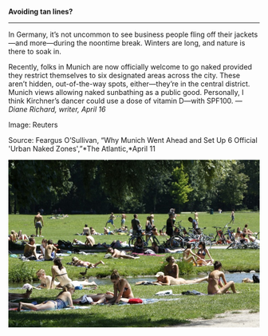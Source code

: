 **Avoiding tan lines?**

****

In Germany, it’s not uncommon to see business people fling off their jackets—and more—during the noontime break. Winters are long, and nature is there to soak in.

Recently, folks in Munich are now officially welcome to go naked provided they restrict themselves to six designated areas across the city. These aren’t hidden, out-of-the-way spots, either—they’re in the central district. Munich views allowing naked sunbathing as a public good. Personally, I think Kirchner’s dancer could use a dose of vitamin D—with SPF100.
 *—Diane Richard, writer, April 16*

Image: Reuters

Source: Feargus O’Sullivan, “Why Munich Went Ahead and Set Up 6 Official 'Urban Naked Zones',”*The Atlantic,*April 11

![](../images/14-04-16_80.27_NudeParkEDIT-1.jpeg)
